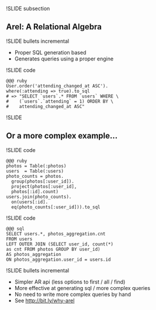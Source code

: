 !SLIDE subsection

## Arel: A Relational Algebra ##

!SLIDE bullets incremental

* Proper SQL generation based
* Generates queries using a proper engine

!SLIDE code

    @@@ ruby
    User.order('attending_changed_at ASC').
    where(:attending => true).to_sql
    # => "SELECT `users`.* FROM `users` WHERE \
    #    (`users`.`attending` = 1) ORDER BY \
    #    attending_changed_at ASC"

!SLIDE

## Or a more complex example... ##

!SLIDE code

    @@@ ruby
    photos = Table(:photos)
    users  = Table(:users)
    photo_counts = photos.
      group(photos[:user_id]).
      project(photos[:user_id],
      photos[:id].count)
    users.join(photo_counts).
      on(users[:id].
      eq(photo_counts[:user_id])).to_sql

!SLIDE code

    @@@ sql
    SELECT users.*, photos_aggregation.cnt
    FROM users
    LEFT OUTER JOIN (SELECT user_id, count(*)
    as cnt FROM photos GROUP BY user_id)
    AS photos_aggregation
    ON photos_aggregation.user_id = users.id

!SLIDE bullets incremental

* Simpler AR api (less options to first / all / find)
* More effective at generating sql / more complex queries
* No need to write more complex queries by hand
* See http://bit.ly/why-arel
